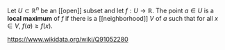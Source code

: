 Let $U\subset\mathbb R^n$ be an [[open]] subset and let $f:U\to\mathbb R$. The point $a \in U$ is a **local maximum** of $f$  if there is a [[neighborhood]] $V$ of $a$ such that for all $x \in V$, $f(a)\geq f(x)$.

https://www.wikidata.org/wiki/Q91052280